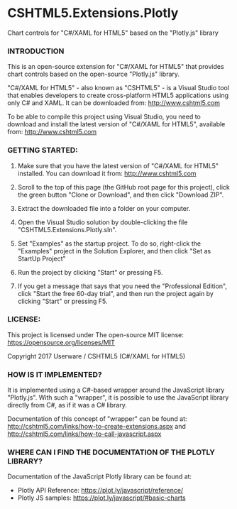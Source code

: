 # CSHTML5.Extensions.Plotly
Chart controls for "C#/XAML for HTML5" based on the "Plotly.js" library




### INTRODUCTION

This is an open-source extension for "C#/XAML for HTML5" that provides chart controls based on the open-source "Plotly.js" library.

"C#/XAML for HTML5" - also known as "CSHTML5" - is a Visual Studio tool that enables developers to create cross-platform HTML5 applications using only C# and XAML. It can be downloaded from: http://www.cshtml5.com

To be able to compile this project using Visual Studio, you need to download and install the latest version of "C#/XAML for HTML5", available from: http://www.cshtml5.com



### GETTING STARTED:

1. Make sure that you have the latest version of "C#/XAML for HTML5" installed. You can download it from: http://www.cshtml5.com

2. Scroll to the top of this page (the GitHub root page for this project), click the green button "Clone or Download", and then click "Download ZIP".

3. Extract the downloaded file into a folder on your computer.

4. Open the Visual Studio solution by double-clicking the file "CSHTML5.Extensions.Plotly.sln".

5. Set "Examples" as the startup project. To do so, right-click the "Examples" project in the Solution Explorer, and then click "Set as StartUp Project"

6. Run the project by clicking "Start" or pressing F5.

7. If you get a message that says that you need the "Professional Edition", click "Start the free 60-day trial", and then run the project again by clicking "Start" or pressing F5.



### LICENSE:

This project is licensed under The open-source MIT license:
https://opensource.org/licenses/MIT

Copyright 2017 Userware / CSHTML5 (C#/XAML for HTML5)



### HOW IS IT IMPLEMENTED?

It is implemented using a C#-based wrapper around the JavaScript library "Plotly.js". With such a "wrapper", it is possible to use the JavaScript library directly from C#, as if it was a C# library.

Documentation of this concept of "wrapper" can be found at:
http://cshtml5.com/links/how-to-create-extensions.aspx
and
http://cshtml5.com/links/how-to-call-javascript.aspx



### WHERE CAN I FIND THE DOCUMENTATION OF THE PLOTLY LIBRARY?

Documentation of the JavaScript Plotly library can be found at:
- Plotly API Reference: https://plot.ly/javascript/reference/
- Plotly JS samples: https://plot.ly/javascript/#basic-charts 
